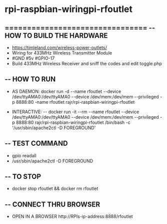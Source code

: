 # rpi-raspbian-wiringpi-rfoutlet
================================
-- HOW TO BUILD THE HARDWARE
--
- https://timleland.com/wireless-power-outlets/
- Wiring for 433MHz Wireless Transmitter Module
- #GND #5v #GPIO-17
- Build  433MHz Wireless Receiver and sniff the codes and edit toggle.php

-- HOW TO RUN
--
- AS DAEMON:
 docker run -d --name rfoutlet --device /dev/ttyAMA0:/dev/ttyAMA0 --device /dev/mem:/dev/mem --privileged  -p 8888:80  -name rfoutlet rajr/rpi-raspbian-wiringpi-rfoutlet

- INTERACTIVE:
--
 docker run -it --rm --name rfoutlet --device /dev/ttyAMA0:/dev/ttyAMA0 --device /dev/mem:/dev/mem --privileged  -p 8888:80  rajr/rpi-raspbian-wiringpi-rfoutlet /bin/bash -c '/usr/sbin/apache2ctl -D FOREGROUND'

-- TEST COMMAND
--
- gpio readall
- /usr/sbin/apache2ctl -D FOREGROUND

-- TO STOP
--
- docker stop rfoutlet && docker rm rfoutlet

-- CONNECT THRU BROWSER
--
- OPEN IN A BROWSER http://RPIs-ip-address:8888/rfoutlet

